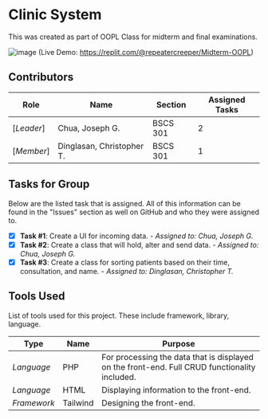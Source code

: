 # Clinic System
This was created as part of OOPL Class for midterm and final examinations.

![image](https://user-images.githubusercontent.com/2164489/143481218-2c9c56b1-62a0-476d-8059-0ed11ee1974e.png)
(Live Demo: https://replit.com/@repeatercreeper/Midterm-OOPL)

## Contributors
|Role   |Name   | Section | Assigned Tasks |
|---|---|---|---|
|[*Leader*]| Chua, Joseph G.  | BSCS 301 | 2
|[*Member*]   | Dinglasan, Christopher T.  | BSCS 301 | 1

## Tasks for Group
Below are the listed task that is assigned. All of this information can be found in the "Issues" section as well on GitHub and who they were assigned to.
- [x] **Task #1**: Create a UI for incoming data. - *Assigned to: Chua, Joseph G.*
- [x] **Task #2**: Create a class that will hold, alter and send data. - *Assigned to: Chua, Joseph G.*
- [x] **Task #3**: Create a class for sorting patients based on their time, consultation, and name. - *Assigned to: Dinglasan, Christopher T.*

## Tools Used
List of tools used for this project. These include framework, library, language.

| Type | Name | Purpose |
|---|---|---|
| *Language* | PHP | For processing the data that is displayed on the front-end. Full CRUD functionality included.
| *Language* | HTML | Displaying information to the front-end.
| *Framework* | Tailwind | Designing the front-end.
